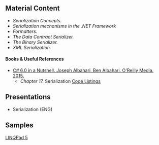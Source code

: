 ## Material Content 

- *Serialization Concepts.*
- *Serialization mechanisms in the .NET Framework*
- *Formatters.*
- *The Data Contract Serializer.*
- *The Binary Serializer.*
- *XML Serialization.*

#### Books & Useful References 

- [C# 6.0 in a Nutshell. Joseph Albahari, Ben Albahari. O'Reilly Media. 2015.](http://shop.oreilly.com/product/0636920040323.do)
   - *Chapter 17.* Serialization [Code Listings](http://www.albahari.com/nutshell/cs4ch16.aspx)

## Presentations 

- Serialization (ENG)

## Samples

[LINQPad 5](https://github.com/EPM-RD-NETLAB/.NET-Framework-modules/tree/master/M14.%20XML%20Technologies/Samples/LINQPad/XML%20Technologies)
